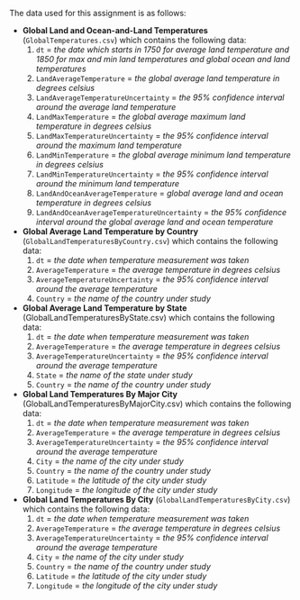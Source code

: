The data used for this assignment is as follows:
* **Global Land and Ocean-and-Land Temperatures** (`GlobalTemperatures.csv`) which contains the following data:
  1. `dt` = *the date which starts in 1750 for average land temperature and 1850 for max and min land temperatures and global ocean and land temperatures*
  2. `LandAverageTemperature` = *the global average land temperature in degrees celsius*
  3. `LandAverageTemperatureUncertainty` = *the 95% confidence interval around the average land temperature*
  4. `LandMaxTemperature` = *the global average maximum land temperature in degrees celsius*
  5. `LandMaxTemperatureUncertainty` = *the 95% confidence interval around the maximum land temperature*
  6. `LandMinTemperature` = *the global average minimum land temperature in degrees celsius*
  7. `LandMinTemperatureUncertainty` = *the 95% confidence interval around the minimum land temperature*
  8. `LandAndOceanAverageTemperature` = *global average land and ocean temperature in degrees celsius*
  9. `LandAndOceanAverageTemperatureUncertainty` = *the 95% confidence interval around the global average land and ocean temperature*
* **Global Average Land Temperature by Country** (`GlobalLandTemperaturesByCountry.csv`) which contains the following data:
  1. `dt` = *the date when temperature measurement was taken*
  2. `AverageTemperature` = *the average temperature in degrees celsius*
  3. `AverageTemperatureUncertainty` = *the 95% confidence interval around the average temperature*
  4. `Country` = *the name of the country under study*
* **Global Average Land Temperature by State** (GlobalLandTemperaturesByState.csv) which contains the following data:
  1. `dt` = *the date when temperature measurement was taken*
  2. `AverageTemperature` = *the average temperature in degrees celsius*
  3. `AverageTemperatureUncertainty` = *the 95% confidence interval around the average temperature*
  4. `State` = *the name of the state under study*
  5. `Country` = *the name of the country under study*
* **Global Land Temperatures By Major City** (GlobalLandTemperaturesByMajorCity.csv) which contains the following data:
  1. `dt` = *the date when temperature measurement was taken*
  2. `AverageTemperature` = *the average temperature in degrees celsius*
  3. `AverageTemperatureUncertainty` = *the 95% confidence interval around the average temperature*
  4. `City` = *the name of the city under study*
  5. `Country` = *the name of the country under study*
  6. `Latitude` = *the latitude of the city under study*
  7. `Longitude` = *the longitude of the city under study*
* **Global Land Temperatures By City** (`GlobalLandTemperaturesByCity.csv`) which contains the following data:
  1. `dt` = *the date when temperature measurement was taken*
  2. `AverageTemperature` = *the average temperature in degrees celsius*
  3. `AverageTemperatureUncertainty` = *the 95% confidence interval around the average temperature*
  4. `City` = *the name of the city under study*
  5. `Country` = *the name of the country under study*
  6. `Latitude` = *the latitude of the city under study*
  7. `Longitude` = *the longitude of the city under study*
